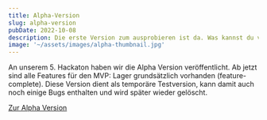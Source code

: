 ```yaml
---
title: Alpha-Version
slug: alpha-version
pubDate: 2022-10-08
description: Die erste Version zum ausprobieren ist da. Was kannst du von unserer Alpha Version erwarten?
image: '~/assets/images/alpha-thumbnail.jpg'
---
```


An unserem 5. Hackaton haben wir die Alpha Version veröffentlicht. Ab jetzt sind alle Features für den MVP: Lager grundsätzlich vorhanden (feature-complete). Diese Version dient als temporäre Testversion, kann damit auch noch einige Bugs enthalten und wird später wieder gelöscht.

<a class="btn secondary decoration-none" href="https://app-dev.ecamp3.ch">Zur Alpha Version</a>
